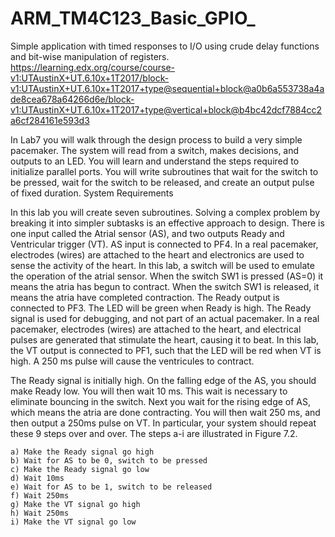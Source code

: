 # ARM_TM4C123_Basic_GPIO_
Simple application with timed responses to I/O using crude delay functions and bit-wise manipulation of registers.
https://learning.edx.org/course/course-v1:UTAustinX+UT.6.10x+1T2017/block-v1:UTAustinX+UT.6.10x+1T2017+type@sequential+block@a0b6a553738a4ade8cea678a64266d6e/block-v1:UTAustinX+UT.6.10x+1T2017+type@vertical+block@b4bc42dcf7884cc2a6cf284161e593d3

In Lab7 you will walk through the design process to build a very simple pacemaker. The system will read from a switch, makes decisions, and outputs to an LED. You will learn and understand the steps required to initialize parallel ports. You will write subroutines that wait for the switch to be pressed, wait for the switch to be released, and create an output pulse of fixed duration.
System Requirements

In this lab you will create seven subroutines. Solving a complex problem by breaking it into simpler subtasks is an effective approach to design. There is one input called the Atrial sensor (AS), and two outputs Ready and Ventricular trigger (VT). AS input is connected to PF4. In a real pacemaker, electrodes (wires) are attached to the heart and electronics are used to sense the activity of the heart. In this lab, a switch will be used to emulate the operation of the atrial sensor. When the switch SW1 is pressed (AS=0) it means the atria has begun to contract. When the switch SW1 is released, it means the atria have completed contraction. The Ready output is connected to PF3. The LED will be green when Ready is high. The Ready signal is used for debugging, and not part of an actual pacemaker. In a real pacemaker, electrodes (wires) are attached to the heart, and electrical pulses are generated that stimulate the heart, causing it to beat. In this lab, the VT output is connected to PF1, such that the LED will be red when VT is high. A 250 ms pulse will cause the ventricules to contract.

The Ready signal is initially high. On the falling edge of the AS, you should make Ready low. You will then wait 10 ms. This wait is necessary to eliminate bouncing in the switch. Next you wait for the rising edge of AS, which means the atria are done contracting. You will then wait 250 ms, and then output a 250ms pulse on VT. In particular, your system should repeat these 9 steps over and over. The steps a-i are illustrated in Figure 7.2.

    a) Make the Ready signal go high
    b) Wait for AS to be 0, switch to be pressed
    c) Make the Ready signal go low
    d) Wait 10ms
    e) Wait for AS to be 1, switch to be released
    f) Wait 250ms
    g) Make the VT signal go high
    h) Wait 250ms
    i) Make the VT signal go low
